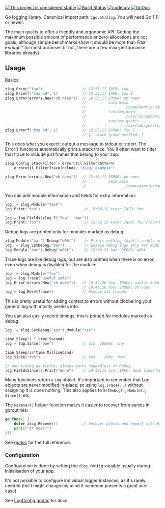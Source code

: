 [![This project is considered stable](https://img.shields.io/badge/Status-stable-green.svg)](https://arp242.net/status/stable)
[![Build Status](https://travis-ci.org/zgoat/zlog.svg?branch=master)](https://travis-ci.org/zgoat/zlog)
[![codecov](https://codecov.io/gh/zgoat/zlog/branch/master/graph/badge.svg)](https://codecov.io/gh/zgoat/zlog)
[![GoDoc](https://godoc.org/zgo.at/zlog?status.svg)](https://pkg.go.dev/zgo.at/zlog)

Go logging library. Canonical import path: `zgo.at/zlog`. You will need Go 1.11
or newer.

The main goal is to offer a friendly and ergonomic API. Getting the maximum
possible amount of performance or zero-allocations are not goals, although
simple benchmarks show it should be more than *Fast Enough™* for most purposes
(if not, there are a few max-performance libraries already).

Usage
-----

Basics:

```go
zlog.Print("foo")                  // 15:55:17 INFO: foo
zlog.Printf("foo %d", 1)           // 15:55:17 INFO: foo 1
zlog.Error(errors.New("oh noes"))  // 15:55:17 ERROR: oh noes
                                   //          main.main
                                   //                  /home/martin/code/zlog/_example/basic.go:11
                                   //          runtime.main
                                   //                  /usr/lib/go/src/runtime/proc.go:203
                                   //          runtime.goexit
                                   //                  /usr/lib/go/src/runtime/asm_amd64.s:1357
zlog.Errorf("foo %d", 1)           // 15:55:17 ERROR: foo 1
                                   // [..stack trace omitted..]
```

This does what you expect: output a message to stdout or stderr. The Error()
functions automatically print a stack trace. You'll often want to filter that
trace to include just frames that belong to your app:

```go
zlog.Config.StackFilter = errorutil.FilterPattern(
    errorutil.FilterTraceInclude, "zlog/_example")

zlog.Error(errors.New("oh noes"))  // 15:55:17 ERROR: oh noes
                                   //          main.main
                                   //                  /home/martin/code/zlog/_example/basic.go:16
```

You can add module information and fields for extra information:

```go
log := zlog.Module("test")
log.Print("foo")                    // 15:56:12 test: INFO: foo

log = log.Fields(zlog.F{"foo": "bar"})
log.Print("foo")                    // 15:56:55 test: INFO: foo {foo="bar"}
```

Debug logs are printed only for modules marked as debug:

```go
zlog.Module("bar").Debug("w00t")    // Prints nothing (didn't enable module "bar").
log := zlog.SetDebug("bar")         // Enable debug logs only for module "bar".
log.Module("bar").Debug("w00t")     // 15:56:55 bar: DEBUG: w00t
```

Trace logs are like debug logs, but are also printed when there is an error,
even when debug is disabled for the module:

```go
log := zlog.Module("foo")
log = log.Trace("useful info")
log.Error(errors.New("oh noes"))   // 19:44:26 foo: TRACE: useful info
                                   // 19:44:26 foo: ERROR: oh noes
log = log.ResetTrace()             // Remove all traces.
```

This is pretty useful for adding context to errors without clobbering your
general log with mostly useless info.

You can also easily record timings; this is printed for modules marked as debug:

```go
log := zlog.SetDebug("zzz").Module("zzz")

time.Sleep(1 * time.Second)
log = log.Since("one")             // zzz  1000ms  one

time.Sleep(20*time.Millisecond)
log.Since("two")                   // zzz    20ms  two

// Add timing as fields, always works regardless of Debug.
log.FieldsSince().Print("done")    // 19:48:15 zzz: INFO: done {one="1000ms" two="20ms"}
```

Many functions return a `Log` object. It's important to remember that Log
objects are never modified in-place, so using `log.Trace(..)` without assigning
it is does nothing. This also applies to `SetDebug()`, `Module()`, `Since()`,
etc.

The `Recover()` helper function makes it easier to recover from panics in
goroutines:

```go
go func() {
    defer zlog.Recover()           // Recover panics and report with Error().
    panic("oh noes!")
}()
```

See [godoc](https://pkg.go.dev/zgo.at/zlog) for the full reference.


### Configuration

Configuration is done by setting the `zlog.Config` variable usually during
initialisation of your app.

It's not possible to configure individual logger instances, as it's rarely
needed (but I might change my mind if someone presents a good use-case).

See [LogConfig godoc](https://pkg.go.dev/zgo.at/zlog?tab=doc#LogConfig) for
docs.
